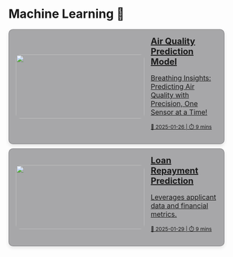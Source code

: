 # Machine Learning 🤖 

<div style="display: flex; flex-direction: column; gap: 10px;">

<!-- Air Quality Prediction Model -->
<a href="air-quality-prediction" style="padding: 0 2px 0 16px; background-color: rgba(39, 39, 43, 0.4); border: 1px solid rgba(76, 76, 82, 0.4); border-radius: 10px; box-shadow: 0 4px 8px rgba(0,0,0,0.1); overflow: hidden; transition: transform 0.2s; display: flex; align-items: center;">
  <img src="https://storage.googleapis.com/kaggle-datasets-images/1057064/1777920/920b70651a7618bac205ea41a336d4df/dataset-cover.jpg" alt="" style="width: 300px; height: 150px; object-fit: cover; border-radius: 10px;" />
  <div style="padding: 15px;">
    <h2 style="margin: 0; font-size: 20px;">Air Quality Prediction Model</h2>
    <p style="font-size: 16px;">Breathing Insights: Predicting Air Quality with Precision, One Sensor at a Time!</p>
    <p style="font-size: 12px;">📅 2025-01-26 | ⏱️ 9 mins</p>
  </div>
</a>

<!-- Loan Repayment Prediction -->
<a href="loan-repayment-prediction" style="padding: 0 2px 0 16px; background-color: rgba(39, 39, 43, 0.4); border: 1px solid rgba(76, 76, 82, 0.4); border-radius: 10px; box-shadow: 0 4px 8px rgba(0,0,0,0.1); overflow: hidden; transition: transform 0.2s; display: flex; align-items: center;">
  <img src="https://www.simplilearn.com/ice9/free_resources_article_thumb/Deep-Learning-vs-Machine-Learning.jpg" alt="" style="width: 300px; height: 150px; object-fit: cover; border-radius: 10px;" />
  <div style="padding: 15px;">
    <h2 style="margin: 0; font-size: 20px;">Loan Repayment Prediction</h2>
    <p style="font-size: 16px;">Leverages applicant data and financial metrics.</p>
    <p style="font-size: 12px;">📅 2025-01-29 | ⏱️ 9 mins</p>
  </div>
</a>



</div>
